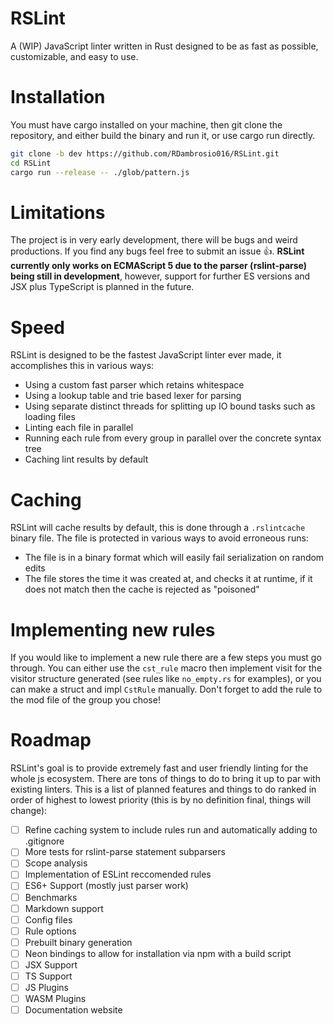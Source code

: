 # RSLint

A  (WIP) JavaScript linter written in Rust designed to be as fast as possible, customizable, and easy to use.

# Installation

You must have cargo installed on your machine, then git clone the repository, and either build the binary and run it, or use cargo run directly.

```sh
git clone -b dev https://github.com/RDambrosio016/RSLint.git
cd RSLint
cargo run --release -- ./glob/pattern.js
```

# Limitations

The project is in very early development, there will be bugs and weird productions. If you find any bugs feel free to submit an issue 👍.
**RSLint currently only works on ECMAScript 5 due to the parser (rslint-parse) being still in development**, however, support for further ES versions and JSX plus TypeScript is planned in the future.

# Speed

RSLint is designed to be the fastest JavaScript linter ever made, it accomplishes this in various ways: 
  - Using a custom fast parser which retains whitespace
  - Using a lookup table and trie based lexer for parsing
  - Using separate distinct threads for splitting up IO bound tasks such as loading files
  - Linting each file in parallel
  - Running each rule from every group in parallel over the concrete syntax tree
  - Caching lint results by default

# Caching 

RSLint will cache results by default, this is done through a `.rslintcache` binary file. The file is protected in various ways to avoid erroneous runs: 
  - The file is in a binary format which will easily fail serialization on random edits  
  - The file stores the time it was created at, and checks it at runtime, if it does not match then the cache is rejected as "poisoned"

# Implementing new rules

If you would like to implement a new rule there are a few steps you must go through. You can either use the `cst_rule` macro then implement visit for the visitor structure generated (see rules like `no_empty.rs` for examples), or you can make a struct and impl `CstRule` manually. Don't forget to add the rule to the mod file of the group you chose!

# Roadmap

RSLint's goal is to provide extremely fast and user friendly linting for the whole js ecosystem. There are tons of things to do to bring it up to par with existing linters. This is a list of planned features and things to do ranked in order of highest to lowest priority (this is by no definition final, things will change):

- [ ] Refine caching system to include rules run and automatically adding to .gitignore  
- [ ] More tests for rslint-parse statement subparsers  
- [ ] Scope analysis  
- [ ] Implementation of ESLint reccomended rules  
- [ ] ES6+ Support (mostly just parser work)  
- [ ] Benchmarks  
- [ ] Markdown support  
- [ ] Config files  
- [ ] Rule options  
- [ ] Prebuilt binary generation  
- [ ] Neon bindings to allow for installation via npm with a build script  
- [ ] JSX Support  
- [ ] TS Support  
- [ ] JS Plugins  
- [ ] WASM Plugins  
- [ ] Documentation website  
